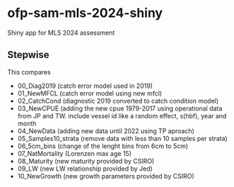 # ofp-sam-mls-2024-shiny
Shiny app for MLS 2024 assessment


## Stepwise

This compares

* 00_Diag2019 (catch error model used in 2019)
* 01_NewMFCL (catch error model using new mfcl)
* 02_CatchCond (diagnostic 2019 converted to catch condition model)
* 03_NewCPUE (adding the new cpue 1979-2017 using operational data from JP and TW. include vessel id like a random effect, s(hbf), year and month
* 04_NewData (adding new data until 2022 using TP aproach)
* 05_Samples10_strata (remove data with less than 10 samples per strata)
* 06_5cm_bins (change of the lenght bins from 6cm to 5cm)
* 07_NatMortality (Lorenzen max age 15)
* 08_Maturity (new maturity provided by CSIRO)
* 09_LW (new LW relationship provided by Jed)
* 10_NewGrowth (new growth parameters provided by CSIRO)

